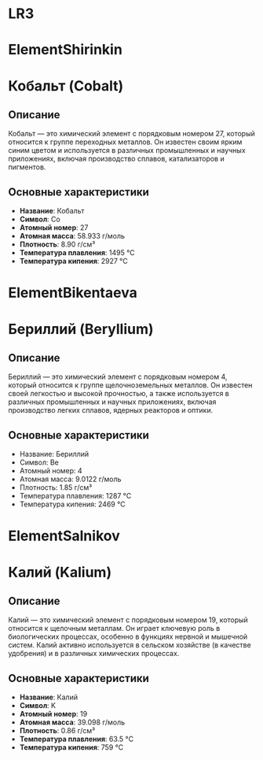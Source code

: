 # LR3
# ElementShirinkin
# Кобальт (Cobalt)

## Описание

Кобальт — это химический элемент с порядковым номером 27, который относится к группе переходных металлов. Он известен своим ярким синим цветом и используется в различных промышленных и научных приложениях, включая производство сплавов, катализаторов и пигментов.

## Основные характеристики

- **Название**: Кобальт
- **Символ**: Co
- **Атомный номер**: 27
- **Атомная масса**: 58.933 г/моль
- **Плотность**: 8.90 г/см³
- **Температура плавления**: 1495 °C
- **Температура кипения**: 2927 °C

# ElementBikentaeva
# Бериллий (Beryllium)

## Описание

Бериллий — это химический элемент с порядковым номером 4, который относится к группе щелочноземельных металлов. Он известен своей легкостью и высокой прочностью, а также используется в различных промышленных и научных приложениях, включая производство легких сплавов, ядерных реакторов и оптики.

## Основные характеристики

- Название: Бериллий
- Символ: Be
- Атомный номер: 4
- Атомная масса: 9.0122 г/моль
- Плотность: 1.85 г/см³
- Температура плавления: 1287 °C
- Температура кипения: 2469 °C

# ElementSalnikov
# Калий (Kalium)

## Описание

Калий — это химический элемент с порядковым номером 19, который относится к щелочным металлам. Он играет ключевую роль в биологических процессах, особенно в функциях нервной и мышечной систем. Калий активно используется в сельском хозяйстве (в качестве удобрения) и в различных химических процессах.

## Основные характеристики

- **Название**: Калий
- **Символ**: K
- **Атомный номер**: 19
- **Атомная масса**: 39.098 г/моль
- **Плотность**: 0.86 г/см³
- **Температура плавления**:  63.5 °C
- **Температура кипения**: 759 °C
